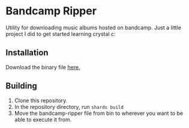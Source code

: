# Bandcamp Ripper
Utility for downloading music albums hosted on bandcamp.
Just a little project I did to get started learning crystal c:

## Installation
Download the binary file [here.]()

## Building
1. Clone this repository.
2. In the repository directory, run `shards build`
3. Move the bandcamp-ripper file from bin to wherever you want to be able to execute it from.


